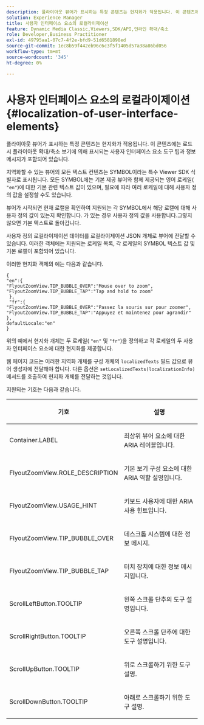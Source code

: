 ```yaml
---
description: 플라이아웃 뷰어가 표시하는 특정 콘텐츠는 현지화가 적용됩니다. 이 콘텐츠에는 로드 시 플라이아웃 확대/축소 보기에 의해 표시되는 사용자 인터페이스 요소 도구 팁과 정보 메시지가 포함되어 있습니다.
solution: Experience Manager
title: 사용자 인터페이스 요소의 로컬라이제이션
feature: Dynamic Media Classic,Viewers,SDK/API,인라인 확대/축소
role: Developer,Business Practitioner
exl-id: 49795aa1-07c7-4f2e-bfd9-51d6581898ed
source-git-commit: 1ec8b59f442eb96c6c3f5f1405d57a38a86bd056
workflow-type: tm+mt
source-wordcount: '345'
ht-degree: 0%

---
```


# 사용자 인터페이스 요소의 로컬라이제이션{#localization-of-user-interface-elements}

플라이아웃 뷰어가 표시하는 특정 콘텐츠는 현지화가 적용됩니다. 이 콘텐츠에는 로드 시 플라이아웃 확대/축소 보기에 의해 표시되는 사용자 인터페이스 요소 도구 팁과 정보 메시지가 포함되어 있습니다.

지역화할 수 있는 뷰어의 모든 텍스트 컨텐츠는 SYMBOL이라는 특수 Viewer SDK 식별자로 표시됩니다. 모든 SYMBOL에는 기본 제공 뷰어와 함께 제공되는 영어 로케일( `"en"`)에 대한 기본 관련 텍스트 값이 있으며, 필요에 따라 여러 로케일에 대해 사용자 정의 값을 설정할 수도 있습니다.

뷰어가 시작되면 현재 로캘을 확인하여 지원되는 각 SYMBOL에서 해당 로캘에 대해 사용자 정의 값이 있는지 확인합니다. 가 있는 경우 사용자 정의 값을 사용합니다.그렇지 않으면 기본 텍스트로 돌아갑니다.

사용자 정의 로컬라이제이션 데이터를 로컬라이제이션 JSON 개체로 뷰어에 전달할 수 있습니다. 이러한 객체에는 지원되는 로케일 목록, 각 로케일의 SYMBOL 텍스트 값 및 기본 로캘이 포함되어 있습니다.

이러한 현지화 객체의 예는 다음과 같습니다.

```
{ 
"en":{ 
"FlyoutZoomView.TIP_BUBBLE_OVER":"Mouse over to zoom", 
"FlyoutZoomView.TIP_BUBBLE_TAP":"Tap and hold to zoom" 
 }, 
 "fr":{ 
"FlyoutZoomView.TIP_BUBBLE_OVER":"Passez la souris sur pour zoomer", 
"FlyoutZoomView.TIP_BUBBLE_TAP":"Appuyez et maintenez pour agrandir" 
}, 
defaultLocale:"en" 
}
```

위의 예에서 현지화 개체는 두 로케일( `"en"` 및 `"fr"`)을 정의하고 각 로케일의 두 사용자 인터페이스 요소에 대한 현지화를 제공합니다.

웹 페이지 코드는 이러한 지역화 개체를 구성 개체의 `localizedTexts` 필드 값으로 뷰어 생성자에 전달해야 합니다. 다른 옵션은 `setLocalizedTexts(localizationInfo)` 메서드를 호출하여 현지화 개체를 전달하는 것입니다.

지원되는 기호는 다음과 같습니다.

<table id="table_58C40353B7244335872350C98DF2CFB3"> 
 <thead> 
  <tr> 
   <th colname="col1" class="entry"> <p>기호 </p> </th> 
   <th colname="col2" class="entry"> <p>설명 </p> </th> 
  </tr> 
 </thead>
 <tbody> 
  <tr> 
   <td colname="col1"> <p> <span class="codeph"> Container.LABEL  </span> </p> </td> 
   <td colname="col2"> <p>최상위 뷰어 요소에 대한 ARIA 레이블입니다. </p> </td> 
  </tr> 
  <tr> 
   <td colname="col1"> <p> <span class="codeph"> FlyoutZoomView.ROLE_DESCRIPTION  </span> </p> </td> 
   <td colname="col2"> <p>기본 보기 구성 요소에 대한 ARIA 역할 설명입니다. </p> </td> 
  </tr> 
  <tr> 
   <td colname="col1"> <p> <span class="codeph"> FlyoutZoomView.USAGE_HINT  </span> </p> </td> 
   <td colname="col2"> <p>키보드 사용자에 대한 ARIA 사용 힌트입니다. </p> </td> 
  </tr> 
  <tr> 
   <td colname="col1"> <p> <span class="codeph"> FlyoutZoomView.TIP_BUBBLE_OVER  </span> </p> </td> 
   <td colname="col2"> <p>데스크톱 시스템에 대한 정보 메시지. </p> </td> 
  </tr> 
  <tr> 
   <td colname="col1"> <p> <span class="codeph"> FlyoutZoomView.TIP_BUBBLE_TAP  </span> </p> </td> 
   <td colname="col2"> <p>터치 장치에 대한 정보 메시지입니다. </p> </td> 
  </tr> 
  <tr> 
   <td colname="col1"> <p> <span class="codeph"> ScrollLeftButton.TOOLTIP  </span> </p> </td> 
   <td colname="col2"> <p>왼쪽 스크롤 단추의 도구 설명입니다. </p> </td> 
  </tr> 
  <tr> 
   <td colname="col1"> <p> <span class="codeph"> ScrollRightButton.TOOLTIP  </span> </p> </td> 
   <td colname="col2"> <p>오른쪽 스크롤 단추에 대한 도구 설명입니다. </p> </td> 
  </tr> 
  <tr> 
   <td colname="col1"> <p> <span class="codeph"> ScrollUpButton.TOOLTIP  </span> </p> </td> 
   <td colname="col2"> <p>위로 스크롤하기 위한 도구 설명. </p> </td> 
  </tr> 
  <tr> 
   <td colname="col1"> <p> <span class="codeph"> ScrollDownButton.TOOLTIP  </span> </p> </td> 
   <td colname="col2"> <p>아래로 스크롤하기 위한 도구 설명. </p> </td> 
  </tr> 
 </tbody> 
</table>
